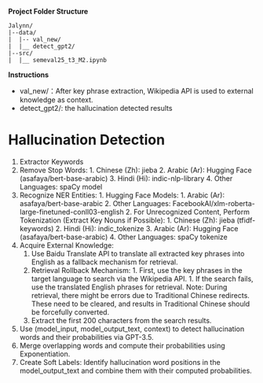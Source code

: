 **Project Folder Structure**

```
Jalynn/
|--data/
|  |-- val_new/
|  |__ detect_gpt2/
|--src/
|  |__ semeval25_t3_M2.ipynb
```

**Instructions**

* val_new/：After key phrase extraction, Wikipedia API is used to external knowledge as context.
* detect_gpt2/: the hallucination detected results



# Hallucination Detection

1. Extractor Keywords
  1. Remove Stop Words:
          1. Chinese (Zh): jieba
        2. Arabic (Ar): Hugging Face (asafaya/bert-base-arabic)
        3. Hindi (Hi): indic-nlp-library
        4. Other Languages: spaCy model
  2. Recognize NER Entities:
          1. Hugging Face Models:
            1. Arabic (Ar): asafaya/bert-base-arabic
            2. Other Languages: FacebookAI/xlm-roberta-large-finetuned-conll03-english
        2. For Unrecognized Content, Perform Tokenization (Extract Key Nouns if Possible):
            1. Chinese (Zh): jieba (tfidf-keywords)
            2. Hindi (Hi): indic_tokenize
            3. Arabic (Ar): Hugging Face (asafaya/bert-base-arabic)
            4. Other Languages: spaCy tokenize
4. Acquire External Knowledge:
      1. Use Baidu Translate API to translate all extracted key phrases into English as a fallback mechanism for retrieval.
      2. Retrieval Rollback Mechanism:
        1. First, use the key phrases in the target language to search via the Wikipedia API.
              1. If the search fails, use the translated English phrases for retrieval.
                    Note: During retrieval, there might be errors due to Traditional Chinese redirects. These need to be cleared, and results in Traditional Chinese should be forcefully converted.
      3. Extract the first 200 characters from the search results.
5. Use (model_input, model_output_text, context) to detect hallucination words and their probabilities via GPT-3.5.
6. Merge overlapping words and compute their probabilities using Exponentiation.
7. Create Soft Labels: Identify hallucination word positions in the model_output_text and combine them with their computed probabilities.